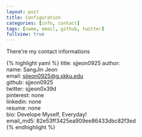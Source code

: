 ```yaml
---
layout: post
title: Configuration
categories: [info, contact]
tags: [name, email, github, twitter]
fullview: true
---
```

There're my contact informations

{% highlight yaml %}
title: sjjeon0925
author:  
  name: SangJin Jeon  
  email: sjjeon0925@g.skku.edu  
  github: sjjeon0925  
  twitter: sjjeon0x39d  
  pinterest: none  
  linkedin: none     
  resume: none  
  bio: Develope Myself,  Everyday!  
  email_md5: 82e53ff3425ea909ee86433dbc82f3ed  
{% endhighlight %}
